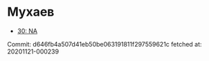 # Мухаев
- [30: NA](30.md)

Commit: d646fb4a507d41eb50be063191811f297559621c
 fetched at: 20201121-000239

